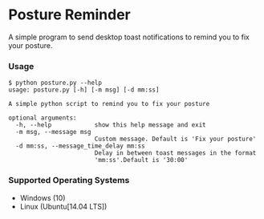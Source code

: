 # Posture Reminder

A simple program to send desktop toast notifications to remind you to fix your
posture.

### Usage

```
$ python posture.py --help
usage: posture.py [-h] [-m msg] [-d mm:ss]

A simple python script to remind you to fix your posture

optional arguments:
  -h, --help            show this help message and exit
  -m msg, --message msg
                        Custom message. Default is 'Fix your posture'
  -d mm:ss, --message_time_delay mm:ss
                        Delay in between toast messages in the format
                        'mm:ss'.Default is '30:00'
```

### Supported Operating Systems

- Windows (10)
- Linux (Ubuntu[14.04 LTS])